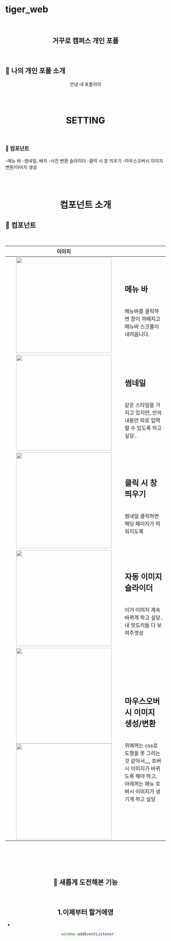 # tiger_web
<br>

 <h2 align="center">거꾸로 캠퍼스 개인 포폴</h2>

<br>

## 🌱 나의 개인 포폴 소개 

<div align="center">

안녕 내 포폴이야

</div>

</br>

</br>


 <h1 align="center"> SETTING </h1>
<br>


### 📱 컴포넌트

-메뉴 바
-썸네일, 배치
-사진 변환 슬라이더
-클릭 시 창 띄우기
-마우스오버시 이미지 변환/이미지 생성

<br>
<br>

 <h1 align="center"> 컴포넌트 소개 </h1>
 
## 📱 컴포넌트 

<br>

| 이미지 | |
|:-----:|:----|
| <img src="https://user-images.githubusercontent.com/94329609/146097516-e79b1071-9f93-4876-9ded-9b3180451b61.png" width= 300> | <h2>메뉴 바 </h2> <br> 메뉴바를 클릭하면 창이 까매지고 메뉴바 스크롤이 내려옵니다.|
|<img src="https://user-images.githubusercontent.com/94329609/146097867-9a12e359-9eba-42bf-9e8d-a412dab71529.png" width= 300> | <h2>썸네일 </h2> <br> 같은 스타일을 가지고 있지만, 안의 내용만 따로 입력할 수 있도록 하고 싶당.. |
|<img src="https://user-images.githubusercontent.com/94329609/146097979-62deafd0-cc32-4b75-92b6-949bc3fb6a66.png" width= 300> | <h2> 클릭 시 창 띄우기</h2> <br> 썸네일 클릭하면 해당 페이지가 띄워지도록 |
|<img src="https://user-images.githubusercontent.com/94329609/146098114-08edeead-df31-4020-a61e-2cd783978d14.png" width= 300> | <h2> 자동 이미지 슬라이더</h2> <br> 이거 이미지 계속 바뀌게 하고 싶당.. 내 맛도리들 다 보여주겟성 |
|<img src="https://user-images.githubusercontent.com/94329609/146098260-e4873d0a-0e57-4c58-9372-171499ec744d.png" width= 300><img src="https://user-images.githubusercontent.com/94329609/146098276-345f4e2d-7392-4df7-a0f7-71f7e5d88584.png" width= 300> | <h2>마우스오버시 이미지 생성/변환 </h2> <br> 위에꺼는 css로 도형을 못 그리는 것 같아서,,,, 호버시 이미지가 바뀌도록 해야 하고, <br>아래꺼는 메뉴 호버시 이미지가 생기게 하고 싶당 |

<div align="center">

<br>

<!-- ### 상세 화면
| 로그인 진입 화면 | 로그인 화면 | 값 오류 화면 |
|:-----:|:----:|:-----:|
| <img src= "https://user-images.githubusercontent.com/37579661/104591758-7c9f9c80-56b0-11eb-8d6e-e3df4472f1f6.png" width=300>| <img src= "https://user-images.githubusercontent.com/37579661/104591980-dacc7f80-56b0-11eb-9146-e9eae41300a3.png" width=300> |<img src= "https://user-images.githubusercontent.com/37579661/104592112-0cdde180-56b1-11eb-9463-1b12542f5acf.png" width=300> | -->

<br>
<br>

<br>

## 🎉 새롭게 도전해본 기능

<br>  


## 1.이제부터 할거에영

-

```js
  window.addEventListener
```
